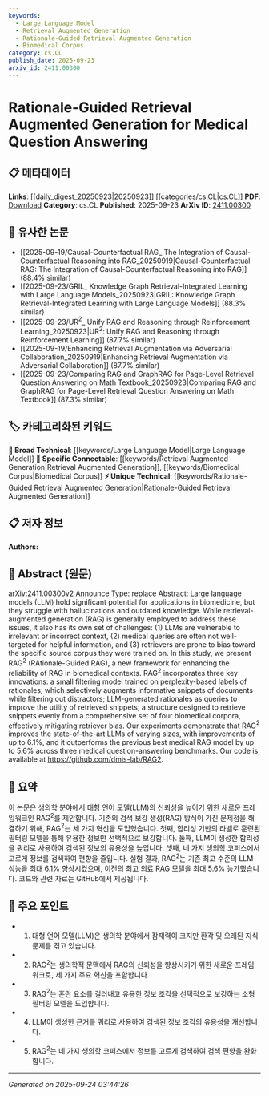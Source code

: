```yaml
---
keywords:
  - Large Language Model
  - Retrieval Augmented Generation
  - Rationale-Guided Retrieval Augmented Generation
  - Biomedical Corpus
category: cs.CL
publish_date: 2025-09-23
arxiv_id: 2411.00300
---
```


<!-- KEYWORD_LINKING_METADATA:
{
  "processed_timestamp": "2025-09-24T03:44:26.903187",
  "vocabulary_version": "1.0",
  "selected_keywords": [
    "Large Language Model",
    "Retrieval Augmented Generation",
    "Rationale-Guided Retrieval Augmented Generation",
    "Biomedical Corpus"
  ],
  "rejected_keywords": [],
  "similarity_scores": {
    "Large Language Model": 0.85,
    "Retrieval Augmented Generation": 0.88,
    "Rationale-Guided Retrieval Augmented Generation": 0.8,
    "Biomedical Corpus": 0.77
  },
  "extraction_method": "AI_prompt_based",
  "budget_applied": true,
  "candidates_json": {
    "candidates": [
      {
        "surface": "Large Language Models",
        "canonical": "Large Language Model",
        "aliases": [
          "LLM",
          "Large Language Models"
        ],
        "category": "broad_technical",
        "rationale": "Large Language Models are central to the study and link well with other NLP concepts.",
        "novelty_score": 0.45,
        "connectivity_score": 0.88,
        "specificity_score": 0.7,
        "link_intent_score": 0.85
      },
      {
        "surface": "Retrieval Augmented Generation",
        "canonical": "Retrieval Augmented Generation",
        "aliases": [
          "RAG"
        ],
        "category": "specific_connectable",
        "rationale": "RAG is a key technique discussed in the paper and connects with retrieval and generation methods.",
        "novelty_score": 0.55,
        "connectivity_score": 0.9,
        "specificity_score": 0.8,
        "link_intent_score": 0.88
      },
      {
        "surface": "Rationale-Guided RAG",
        "canonical": "Rationale-Guided Retrieval Augmented Generation",
        "aliases": [
          "RAG^2"
        ],
        "category": "unique_technical",
        "rationale": "This is a novel framework introduced in the paper, enhancing the reliability of RAG in biomedical contexts.",
        "novelty_score": 0.75,
        "connectivity_score": 0.7,
        "specificity_score": 0.85,
        "link_intent_score": 0.8
      },
      {
        "surface": "Biomedical Corpora",
        "canonical": "Biomedical Corpus",
        "aliases": [
          "Biomedical Corpora"
        ],
        "category": "specific_connectable",
        "rationale": "Biomedical corpora are crucial for the retrieval process in the paper, linking to domain-specific datasets.",
        "novelty_score": 0.5,
        "connectivity_score": 0.78,
        "specificity_score": 0.72,
        "link_intent_score": 0.77
      }
    ],
    "ban_list_suggestions": [
      "method",
      "experiment",
      "performance"
    ]
  },
  "decisions": [
    {
      "candidate_surface": "Large Language Models",
      "resolved_canonical": "Large Language Model",
      "decision": "linked",
      "scores": {
        "novelty": 0.45,
        "connectivity": 0.88,
        "specificity": 0.7,
        "link_intent": 0.85
      }
    },
    {
      "candidate_surface": "Retrieval Augmented Generation",
      "resolved_canonical": "Retrieval Augmented Generation",
      "decision": "linked",
      "scores": {
        "novelty": 0.55,
        "connectivity": 0.9,
        "specificity": 0.8,
        "link_intent": 0.88
      }
    },
    {
      "candidate_surface": "Rationale-Guided RAG",
      "resolved_canonical": "Rationale-Guided Retrieval Augmented Generation",
      "decision": "linked",
      "scores": {
        "novelty": 0.75,
        "connectivity": 0.7,
        "specificity": 0.85,
        "link_intent": 0.8
      }
    },
    {
      "candidate_surface": "Biomedical Corpora",
      "resolved_canonical": "Biomedical Corpus",
      "decision": "linked",
      "scores": {
        "novelty": 0.5,
        "connectivity": 0.78,
        "specificity": 0.72,
        "link_intent": 0.77
      }
    }
  ]
}
-->

# Rationale-Guided Retrieval Augmented Generation for Medical Question Answering

## 📋 메타데이터

**Links**: [[daily_digest_20250923|20250923]] [[categories/cs.CL|cs.CL]]
**PDF**: [Download](https://arxiv.org/pdf/2411.00300.pdf)
**Category**: cs.CL
**Published**: 2025-09-23
**ArXiv ID**: [2411.00300](https://arxiv.org/abs/2411.00300)

## 🔗 유사한 논문
- [[2025-09-19/Causal-Counterfactual RAG_ The Integration of Causal-Counterfactual Reasoning into RAG_20250919|Causal-Counterfactual RAG: The Integration of Causal-Counterfactual Reasoning into RAG]] (88.4% similar)
- [[2025-09-23/GRIL_ Knowledge Graph Retrieval-Integrated Learning with Large Language Models_20250923|GRIL: Knowledge Graph Retrieval-Integrated Learning with Large Language Models]] (88.3% similar)
- [[2025-09-23/UR$^2$_ Unify RAG and Reasoning through Reinforcement Learning_20250923|UR$^2$: Unify RAG and Reasoning through Reinforcement Learning]] (87.7% similar)
- [[2025-09-19/Enhancing Retrieval Augmentation via Adversarial Collaboration_20250919|Enhancing Retrieval Augmentation via Adversarial Collaboration]] (87.7% similar)
- [[2025-09-23/Comparing RAG and GraphRAG for Page-Level Retrieval Question Answering on Math Textbook_20250923|Comparing RAG and GraphRAG for Page-Level Retrieval Question Answering on Math Textbook]] (87.3% similar)

## 🏷️ 카테고리화된 키워드
**🧠 Broad Technical**: [[keywords/Large Language Model|Large Language Model]]
**🔗 Specific Connectable**: [[keywords/Retrieval Augmented Generation|Retrieval Augmented Generation]], [[keywords/Biomedical Corpus|Biomedical Corpus]]
**⚡ Unique Technical**: [[keywords/Rationale-Guided Retrieval Augmented Generation|Rationale-Guided Retrieval Augmented Generation]]

## 📋 저자 정보

**Authors:** 

## 📄 Abstract (원문)

arXiv:2411.00300v2 Announce Type: replace 
Abstract: Large language models (LLM) hold significant potential for applications in biomedicine, but they struggle with hallucinations and outdated knowledge. While retrieval-augmented generation (RAG) is generally employed to address these issues, it also has its own set of challenges: (1) LLMs are vulnerable to irrelevant or incorrect context, (2) medical queries are often not well-targeted for helpful information, and (3) retrievers are prone to bias toward the specific source corpus they were trained on. In this study, we present RAG$^2$ (RAtionale-Guided RAG), a new framework for enhancing the reliability of RAG in biomedical contexts. RAG$^2$ incorporates three key innovations: a small filtering model trained on perplexity-based labels of rationales, which selectively augments informative snippets of documents while filtering out distractors; LLM-generated rationales as queries to improve the utility of retrieved snippets; a structure designed to retrieve snippets evenly from a comprehensive set of four biomedical corpora, effectively mitigating retriever bias. Our experiments demonstrate that RAG$^2$ improves the state-of-the-art LLMs of varying sizes, with improvements of up to 6.1\%, and it outperforms the previous best medical RAG model by up to 5.6\% across three medical question-answering benchmarks. Our code is available at https://github.com/dmis-lab/RAG2.

## 📝 요약

이 논문은 생의학 분야에서 대형 언어 모델(LLM)의 신뢰성을 높이기 위한 새로운 프레임워크인 RAG$^2$를 제안합니다. 기존의 검색 보강 생성(RAG) 방식이 가진 문제점을 해결하기 위해, RAG$^2$는 세 가지 혁신을 도입했습니다. 첫째, 합리성 기반의 라벨로 훈련된 필터링 모델을 통해 유용한 정보만 선택적으로 보강합니다. 둘째, LLM이 생성한 합리성을 쿼리로 사용하여 검색된 정보의 유용성을 높입니다. 셋째, 네 가지 생의학 코퍼스에서 고르게 정보를 검색하여 편향을 줄입니다. 실험 결과, RAG$^2$는 기존 최고 수준의 LLM 성능을 최대 6.1% 향상시켰으며, 이전의 최고 의료 RAG 모델을 최대 5.6% 능가했습니다. 코드와 관련 자료는 GitHub에서 제공됩니다.

## 🎯 주요 포인트

- 1. 대형 언어 모델(LLM)은 생의학 분야에서 잠재력이 크지만 환각 및 오래된 지식 문제를 겪고 있습니다.
- 2. RAG$^2$는 생의학적 문맥에서 RAG의 신뢰성을 향상시키기 위한 새로운 프레임워크로, 세 가지 주요 혁신을 포함합니다.
- 3. RAG$^2$는 혼란 요소를 걸러내고 유용한 정보 조각을 선택적으로 보강하는 소형 필터링 모델을 도입합니다.
- 4. LLM이 생성한 근거를 쿼리로 사용하여 검색된 정보 조각의 유용성을 개선합니다.
- 5. RAG$^2$는 네 가지 생의학 코퍼스에서 정보를 고르게 검색하여 검색 편향을 완화합니다.


---

*Generated on 2025-09-24 03:44:26*